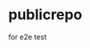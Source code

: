 # publicrepo
for e2e test





























































































































































































































































































































































































































































































































































































































































































































































































































































































































































































































































































































































































































































































































































































































































































































































































































































































































































































































































































































































































































































































































































































































































































































































































































































































































































































































































